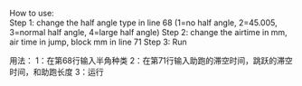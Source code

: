 How to use:
<br>
Step 1: change the half angle type in line 68 (1=no half angle, 2=45.005, 3=normal half angle, 4=large half angle)
Step 2: change the airtime in mm, air time in jump, block mm in line 71
Step 3: Run

用法：
1：在第68行输入半角种类
2：在第71行输入助跑的滞空时间，跳跃的滞空时间，和助跑长度
3：运行
